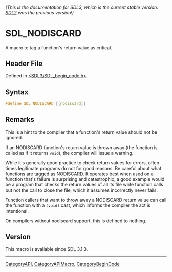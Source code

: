 ###### (This is the documentation for SDL3, which is the current stable version. [SDL2](https://wiki.libsdl.org/SDL2/) was the previous version!)
# SDL_NODISCARD

A macro to tag a function's return value as critical.

## Header File

Defined in [<SDL3/SDL_begin_code.h>](https://github.com/libsdl-org/SDL/blob/main/include/SDL3/SDL_begin_code.h)

## Syntax

```c
#define SDL_NODISCARD [[nodiscard]]
```

## Remarks

This is a hint to the compiler that a function's return value should not be
ignored.

If an NODISCARD function's return value is thrown away (the function is
called as if it returns `void`), the compiler will issue a warning.

While it's generally good practice to check return values for errors, often
times legitimate programs do not for good reasons. Be careful about what
functions are tagged as NODISCARD. It operates best when used on a function
that's failure is surprising and catastrophic; a good example would be a
program that checks the return values of all its file write function calls
but not the call to close the file, which it assumes incorrectly never
fails.

Function callers that want to throw away a NODISCARD return value can call
the function with a `(void)` cast, which informs the compiler the act is
intentional.

On compilers without nodiscard support, this is defined to nothing.

## Version

This macro is available since SDL 3.1.3.

----
[CategoryAPI](CategoryAPI), [CategoryAPIMacro](CategoryAPIMacro), [CategoryBeginCode](CategoryBeginCode)

